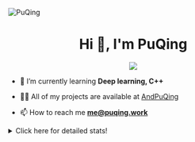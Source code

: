 ![PuQing](https://user-images.githubusercontent.com/27223114/171565019-9a56fae6-b08b-421f-99db-7e830da42371.png)

<h1 align="center">Hi 👋, I'm PuQing</h1>

<p align="center">
  <img src="https://github-widgetbox.vercel.app/api/profile?username=AndPuQing&data=followers,repositories,stars,commits"/>
</p>

- 🌱 I’m currently learning **Deep learning, C++**

- 👨‍💻 All of my projects are available at [AndPuQing](https://github.com/AndPuQing)

- 📫 How to reach me **me@puqing.work**

<details>
<summary>Click here for detailed stats!</summary>

<!--START_SECTION:waka-->
**I'm a Night 🦉** 

```text
🌞 Morning    34 commits     ██░░░░░░░░░░░░░░░░░░░░░░░   10.43% 
🌆 Daytime    118 commits    █████████░░░░░░░░░░░░░░░░   36.2% 
🌃 Evening    118 commits    █████████░░░░░░░░░░░░░░░░   36.2% 
🌙 Night      56 commits     ████░░░░░░░░░░░░░░░░░░░░░   17.18%

```


📊 **This Week I Spent My Time On** 

```text
💬 Programming Languages: 
Jupyter Notebook         4 hrs 48 mins       █████████████████░░░░░░░░   70.12% 
Python                   1 hr 10 mins        ████░░░░░░░░░░░░░░░░░░░░░   17.01% 
Other                    20 mins             █░░░░░░░░░░░░░░░░░░░░░░░░   4.93% 
JavaScript               18 mins             █░░░░░░░░░░░░░░░░░░░░░░░░   4.38% 
HTML                     4 mins              ░░░░░░░░░░░░░░░░░░░░░░░░░   1.1%

🔥 Editors: 
VS Code                  4 hrs 55 mins       ██████████████████░░░░░░░   71.77% 
DataSpell                1 hr 37 mins        ██████░░░░░░░░░░░░░░░░░░░   23.8% 
PyCharm                  18 mins             █░░░░░░░░░░░░░░░░░░░░░░░░   4.43%

💻 Operating System: 
Windows                  3 hrs 27 mins       ████████████░░░░░░░░░░░░░   50.36% 
Linux                    3 hrs 24 mins       ████████████░░░░░░░░░░░░░   49.64%

```


<!--END_SECTION:waka-->
</details>
